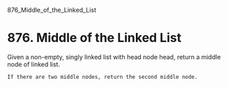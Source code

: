 876_Middle_of_the_Linked_List
# 876. Middle of the Linked List

Given a non-empty, singly linked list with head node head, return a middle
        node of linked list.

    If there are two middle nodes, return the second middle node.